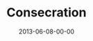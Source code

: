 ---
layout: message
category: message
series: "GoodSex"
title: "Consecration"
date: 2013-06-08-00-00
message_id: 790
audio-description: "We'll be talking about God's redemptive plan for sex.
(This message contains adult content.)"
audio: "http://www.crossroads.net/players/media/hq/goodsex_04.mp3"
audio-title: "Consecration"
audio-duration: "42:34"
program-description: "Program - GoodSex Wk4"
program: "http://www.crossroads.net/players/media/hq/06_08-09_13Program_LO.pdf"
program-title: "Consecration"
video-description: "We'll be talking about God's redemptive plan for sex.
(This message contains adult content.)"
video-title: "Consecration"
video: "https://s3.amazonaws.com/crossroadsvideomessages/goodsex_04.mp4"
video-poster: "https://www.crossroads.net/uploadedfiles/goodsex_04_still.jpg"
---